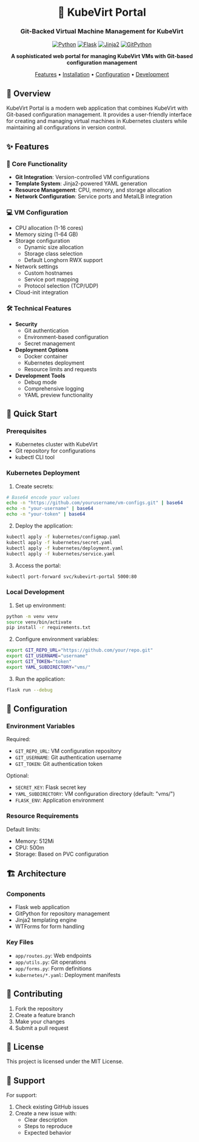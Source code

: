 <div align="center">

# 🚀 KubeVirt Portal

### Git-Backed Virtual Machine Management for KubeVirt

[![Python](https://img.shields.io/badge/python-v3.9+-blue.svg)](https://www.python.org/)
[![Flask](https://img.shields.io/badge/flask-v2.3.3-green.svg)](https://flask.palletsprojects.com/)
[![Jinja2](https://img.shields.io/badge/jinja2-v3.0.0+-red.svg)](https://jinja.palletsprojects.com/)
[![GitPython](https://img.shields.io/badge/gitpython-v3.1.40-orange.svg)](https://gitpython.readthedocs.io/)

<p align="center">
  <strong>A sophisticated web portal for managing KubeVirt VMs with Git-based configuration management</strong>
</p>

[Features](#-features) •
[Installation](#-installation) •
[Configuration](#-configuration) •
[Development](#-development)

</div>

## 🌟 Overview

KubeVirt Portal is a modern web application that combines KubeVirt with Git-based configuration management. It provides a user-friendly interface for creating and managing virtual machines in Kubernetes clusters while maintaining all configurations in version control.

## ✨ Features

### 🔧 Core Functionality
- **Git Integration**: Version-controlled VM configurations
- **Template System**: Jinja2-powered YAML generation
- **Resource Management**: CPU, memory, and storage allocation
- **Network Configuration**: Service ports and MetalLB integration

### 💻 VM Configuration
- CPU allocation (1-16 cores)
- Memory sizing (1-64 GB)
- Storage configuration
  - Dynamic size allocation
  - Storage class selection
  - Default Longhorn RWX support
- Network settings
  - Custom hostnames
  - Service port mapping
  - Protocol selection (TCP/UDP)
- Cloud-init integration

### 🛠 Technical Features
- **Security**
  - Git authentication
  - Environment-based configuration
  - Secret management
- **Deployment Options**
  - Docker container
  - Kubernetes deployment
  - Resource limits and requests
- **Development Tools**
  - Debug mode
  - Comprehensive logging
  - YAML preview functionality

## 🚀 Quick Start

### Prerequisites
- Kubernetes cluster with KubeVirt
- Git repository for configurations
- kubectl CLI tool

### Kubernetes Deployment

1. Create secrets:
```bash
# Base64 encode your values
echo -n "https://github.com/yourusername/vm-configs.git" | base64
echo -n "your-username" | base64
echo -n "your-token" | base64
```

2. Deploy the application:
```bash
kubectl apply -f kubernetes/configmap.yaml
kubectl apply -f kubernetes/secret.yaml
kubectl apply -f kubernetes/deployment.yaml
kubectl apply -f kubernetes/service.yaml
```

3. Access the portal:
```bash
kubectl port-forward svc/kubevirt-portal 5000:80
```

### Local Development

1. Set up environment:
```bash
python -m venv venv
source venv/bin/activate
pip install -r requirements.txt
```

2. Configure environment variables:
```bash
export GIT_REPO_URL="https://github.com/your/repo.git"
export GIT_USERNAME="username"
export GIT_TOKEN="token"
export YAML_SUBDIRECTORY="vms/"
```

3. Run the application:
```bash
flask run --debug
```

## 🔧 Configuration

### Environment Variables

Required:
- `GIT_REPO_URL`: VM configuration repository
- `GIT_USERNAME`: Git authentication username
- `GIT_TOKEN`: Git authentication token

Optional:
- `SECRET_KEY`: Flask secret key
- `YAML_SUBDIRECTORY`: VM configuration directory (default: "vms/")
- `FLASK_ENV`: Application environment

### Resource Requirements

Default limits:
- Memory: 512Mi
- CPU: 500m
- Storage: Based on PVC configuration

## 🏗 Architecture

### Components
- Flask web application
- GitPython for repository management
- Jinja2 templating engine
- WTForms for form handling

### Key Files
- `app/routes.py`: Web endpoints
- `app/utils.py`: Git operations
- `app/forms.py`: Form definitions
- `kubernetes/*.yaml`: Deployment manifests

## 🤝 Contributing

1. Fork the repository
2. Create a feature branch
3. Make your changes
4. Submit a pull request

## 📝 License

This project is licensed under the MIT License.

## 💬 Support

For support:
1. Check existing GitHub issues
2. Create a new issue with:
   - Clear description
   - Steps to reproduce
   - Expected behavior

